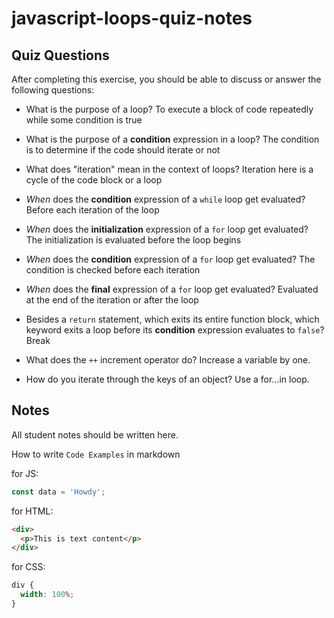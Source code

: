# javascript-loops-quiz-notes

## Quiz Questions

After completing this exercise, you should be able to discuss or answer the following questions:

- What is the purpose of a loop?
  To execute a block of code repeatedly while some condition is true
- What is the purpose of a **condition** expression in a loop?
  The condition is to determine if the code should iterate or not
- What does "iteration" mean in the context of loops?
  Iteration here is a cycle of the code block or a loop
- _When_ does the **condition** expression of a `while` loop get evaluated?
  Before each iteration of the loop

- _When_ does the **initialization** expression of a `for` loop get evaluated?
  The initialization is evaluated before the loop begins
- _When_ does the **condition** expression of a `for` loop get evaluated?
  The condition is checked before each iteration

- _When_ does the **final** expression of a `for` loop get evaluated?
  Evaluated at the end of the iteration or after the loop
- Besides a `return` statement, which exits its entire function block, which keyword exits a loop before its **condition** expression evaluates to `false`?
  Break

- What does the `++` increment operator do?
  Increase a variable by one.

- How do you iterate through the keys of an object?
  Use a for...in loop.

## Notes

All student notes should be written here.

How to write `Code Examples` in markdown

for JS:

```javascript
const data = 'Howdy';
```

for HTML:

```html
<div>
  <p>This is text content</p>
</div>
```

for CSS:

```css
div {
  width: 100%;
}
```
